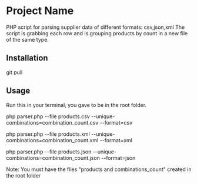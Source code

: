 # Project Name

PHP script for parsing supplier data of different formats: csv,json,xml
The script is grabbing each row and is grouping products by count in a new file of the same type.

## Installation

git pull

## Usage
Run this in your terminal, you gave to be in the root folder.

php parser.php --file products.csv --unique-combinations=combination_count.csv --format=csv

php parser.php --file products.xml --unique-combinations=combination_count.xml --format=xml

php parser.php --file products.json --unique-combinations=combination_count.json --format=json

Note: You must have the files "products and combinations_count" created in the root folder

